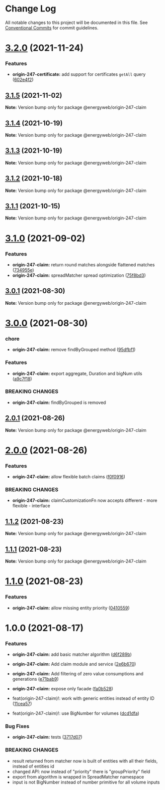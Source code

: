 # Change Log

All notable changes to this project will be documented in this file.
See [Conventional Commits](https://conventionalcommits.org) for commit guidelines.

# [3.2.0](https://github.com/energywebfoundation/origin-247-sdk/compare/@energyweb/origin-247-claim@3.1.5...@energyweb/origin-247-claim@3.2.0) (2021-11-24)


### Features

* **origin-247-certificate:** add support for certificates `getAll` query ([602e4f2](https://github.com/energywebfoundation/origin-247-sdk/commit/602e4f257b2af610cf56263b55cc43090085d7e3))





## [3.1.5](https://github.com/energywebfoundation/origin-247-sdk/compare/@energyweb/origin-247-claim@3.1.4...@energyweb/origin-247-claim@3.1.5) (2021-11-02)

**Note:** Version bump only for package @energyweb/origin-247-claim





## [3.1.4](https://github.com/energywebfoundation/origin-247-sdk/compare/@energyweb/origin-247-claim@3.1.3...@energyweb/origin-247-claim@3.1.4) (2021-10-19)

**Note:** Version bump only for package @energyweb/origin-247-claim





## [3.1.3](https://github.com/energywebfoundation/origin-247-sdk/compare/@energyweb/origin-247-claim@3.1.2...@energyweb/origin-247-claim@3.1.3) (2021-10-19)

**Note:** Version bump only for package @energyweb/origin-247-claim





## [3.1.2](https://github.com/energywebfoundation/origin-247-sdk/compare/@energyweb/origin-247-claim@3.1.1...@energyweb/origin-247-claim@3.1.2) (2021-10-18)

**Note:** Version bump only for package @energyweb/origin-247-claim





## [3.1.1](https://github.com/energywebfoundation/origin-247-sdk/compare/@energyweb/origin-247-claim@3.1.0...@energyweb/origin-247-claim@3.1.1) (2021-10-15)

**Note:** Version bump only for package @energyweb/origin-247-claim





# [3.1.0](https://github.com/energywebfoundation/origin-247-sdk/compare/@energyweb/origin-247-claim@3.0.1...@energyweb/origin-247-claim@3.1.0) (2021-09-02)


### Features

* **origin-247-claim:** return round matches alongside flattened matches ([734955e](https://github.com/energywebfoundation/origin-247-sdk/commit/734955e2670e8680a56f89e03c68026aac0b3dc7))
* **origin-247-claim:** spreadMatcher spread optimization ([75f8bd3](https://github.com/energywebfoundation/origin-247-sdk/commit/75f8bd3e7043f00383591b7fcd3ed95162d91f68))





## [3.0.1](https://github.com/energywebfoundation/origin-247-sdk/compare/@energyweb/origin-247-claim@3.0.0...@energyweb/origin-247-claim@3.0.1) (2021-08-30)

**Note:** Version bump only for package @energyweb/origin-247-claim





# [3.0.0](https://github.com/energywebfoundation/origin-247-sdk/compare/@energyweb/origin-247-claim@2.0.1...@energyweb/origin-247-claim@3.0.0) (2021-08-30)


### chore

* **origin-247-claim:** remove findByGrouped method ([95dfbf1](https://github.com/energywebfoundation/origin-247-sdk/commit/95dfbf174bdfb8dab00faf745d987675b2c24990))


### Features

* **origin-247-claim:** export aggregate, Duration and bigNum utils ([a9c7f18](https://github.com/energywebfoundation/origin-247-sdk/commit/a9c7f1827c8034e54e0cf6a1addfa3ae6bbced59))


### BREAKING CHANGES

* **origin-247-claim:** findByGrouped is removed





## [2.0.1](https://github.com/energywebfoundation/origin-247-sdk/compare/@energyweb/origin-247-claim@2.0.0...@energyweb/origin-247-claim@2.0.1) (2021-08-26)

**Note:** Version bump only for package @energyweb/origin-247-claim





# [2.0.0](https://github.com/energywebfoundation/origin-247-sdk/compare/@energyweb/origin-247-claim@1.1.2...@energyweb/origin-247-claim@2.0.0) (2021-08-26)


### Features

* **origin-247-claim:** allow flexible batch claims ([f0f0916](https://github.com/energywebfoundation/origin-247-sdk/commit/f0f0916ec2b9c8f5d10cafbe60ae4a74d028bbe9))


### BREAKING CHANGES

* **origin-247-claim:** claimCustomizationFn now accepts different - more flexible - interface





## [1.1.2](https://github.com/energywebfoundation/origin-247-sdk/compare/@energyweb/origin-247-claim@1.1.1...@energyweb/origin-247-claim@1.1.2) (2021-08-23)

**Note:** Version bump only for package @energyweb/origin-247-claim





## [1.1.1](https://github.com/energywebfoundation/origin-247-sdk/compare/@energyweb/origin-247-claim@1.1.0...@energyweb/origin-247-claim@1.1.1) (2021-08-23)

**Note:** Version bump only for package @energyweb/origin-247-claim





# [1.1.0](https://github.com/energywebfoundation/origin-247-sdk/compare/@energyweb/origin-247-claim@1.0.0...@energyweb/origin-247-claim@1.1.0) (2021-08-23)


### Features

* **origin-247-claim:** allow missing entity priority ([0410559](https://github.com/energywebfoundation/origin-247-sdk/commit/041055933da4219cbe7aa6d680353068f765baab))





# 1.0.0 (2021-08-17)


### Features

* **origin-247-claim:** add basic matcher algorithm ([d6f289b](https://github.com/energywebfoundation/origin-247-sdk/commit/d6f289bd6305d45088a3c4db9a3c999b8ccdbec1))
* **origin-247-claim:** Add claim module and service ([2e6b670](https://github.com/energywebfoundation/origin-247-sdk/commit/2e6b67057af46fe089fd0fe48be0e703e5beb78f))
* **origin-247-claim:** Add filtering of zero value consumptions and generations ([e71bab9](https://github.com/energywebfoundation/origin-247-sdk/commit/e71bab9f4938a644a019cdb9dd48ecbac67aa0fa))
* **origin-247-claim:** expose only facade ([fa0b528](https://github.com/energywebfoundation/origin-247-sdk/commit/fa0b528fa6f496b5b6635c4c03db0be87f60c0ca))


* feat(origin-247-claim)!: work with generic entities instead of entity ID ([11cea57](https://github.com/energywebfoundation/origin-247-sdk/commit/11cea57937cd256ab10e9179b52d29f1366183fd))
* feat(origin-247-claim)!: use BigNumber for volumes ([dcd1dfa](https://github.com/energywebfoundation/origin-247-sdk/commit/dcd1dfab5e3d1e2fa8f9c62680bee370a952d59d))


### Bug Fixes

* **origin-247-claim:** tests ([3717d07](https://github.com/energywebfoundation/origin-247-sdk/commit/3717d073aef7af3ff04c28698235179ea6b75125))


### BREAKING CHANGES

* result returned from matcher now is built of entities with all their fields, instead of entities id
* changed API: now instead of "priority" there is "groupPriority" field
* export from algorithm is wrapped in SpreadMatcher namespace
* input is not BigNumber instead of number primitive for all volume inputs
